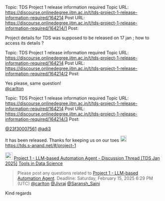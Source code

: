 Topic: TDS Project 1 release information required
Topic URL: https://discourse.onlinedegree.iitm.ac.in/t/tds-project-1-release-information-required/164214
Post URL: https://discourse.onlinedegree.iitm.ac.in/t/tds-project-1-release-information-required/164214/1
Post: <p>Project details for TDS was supposed to be released on 17 jan ; how to access its details ?</p>

Topic: TDS Project 1 release information required
Topic URL: https://discourse.onlinedegree.iitm.ac.in/t/tds-project-1-release-information-required/164214
Post URL: https://discourse.onlinedegree.iitm.ac.in/t/tds-project-1-release-information-required/164214/2
Post: <p>Yes please, same question!<br>
<a class="mention" href="/u/carlton">@carlton</a></p>

Topic: TDS Project 1 release information required
Topic URL: https://discourse.onlinedegree.iitm.ac.in/t/tds-project-1-release-information-required/164214
Post URL: https://discourse.onlinedegree.iitm.ac.in/t/tds-project-1-release-information-required/164214/3
Post: <p><a class="mention" href="/u/23f30007561">@23f30007561</a> <a class="mention" href="/u/adi3">@adi3</a></p>
<p>It has been released. Thanks for keeping us on our toes <img src="https://emoji.discourse-cdn.com/google/wink.png?v=12" title=":wink:" class="emoji" alt=":wink:" loading="lazy" width="20" height="20"><br>
<a href="https://tds.s-anand.net/#/project-1" class="onebox" target="_blank" rel="noopener nofollow ugc">https://tds.s-anand.net/#/project-1</a></p>
<aside class="quote quote-modified" data-post="1" data-topic="164277">
  <div class="title">
    <div class="quote-controls"></div>
    <img loading="lazy" alt="" width="24" height="24" src="https://dub1.discourse-cdn.com/flex013/user_avatar/discourse.onlinedegree.iitm.ac.in/s.anand/48/15264_2.png" class="avatar">
    <a href="https://discourse.onlinedegree.iitm.ac.in/t/project-1-llm-based-automation-agent-discussion-thread-tds-jan-2025/164277">Project 1 - LLM-based Automation Agent - Discussion Thread [TDS Jan 2025]</a> <a class="badge-category__wrapper " href="/c/courses/tds-kb/34"><span data-category-id="34" style="--category-badge-color: #0088CC; --category-badge-text-color: #FFFFFF; --parent-category-badge-color: #3AB54A;" data-parent-category-id="9" data-drop-close="true" class="badge-category --has-parent" title="This category is created to address subject-specific queries related to Tools in Data Science"><span class="badge-category__name">Tools in Data Science</span></span></a>
  </div>
  <blockquote>
    Please post any questions related to <a href="https://tds.s-anand.net/#/project-1" rel="noopener nofollow ugc">Project 1 - LLM-based Automation Agent</a>. 
Deadline: Saturday, February 15, 2025 6:29 PM (UTC) 
<a class="mention" href="/u/carlton">@carlton</a> <a class="mention" href="/u/jivraj">@Jivraj</a> <a class="mention" href="/u/saransh_saini">@Saransh_Saini</a>
  </blockquote>


<p>Kind regards</p>
